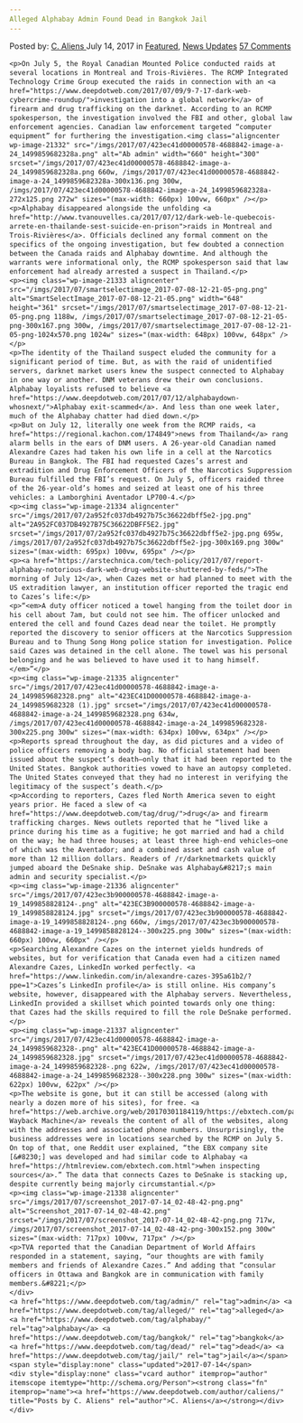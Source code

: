```yaml
---
Alleged Alphabay Admin Found Dead in Bangkok Jail
---
```

<article class="post-listing post-21331 post type-post status-publish format-standard has-post-thumbnail hentry  tag-admin tag-alleged tag-alphabay tag-bangkok tag-dead tag-jail">
    <div class="post-inner">
        <span>Posted by: <a href="https://www.deepdotweb.com/author/caliens/" title="">C. Aliens </a></span>
    <span>July 14, 2017</span>
    <span>in <a href="https://www.deepdotweb.com/category/deepdot-news/" rel="category tag">Featured</a>, <a href="https://www.deepdotweb.com/category/news-updates/" rel="category tag">News Updates</a></span>
    <span><a href="https://www.deepdotweb.com/2017/07/14/alleged-alphabay-admin-found-dead-bangkok-jail/#comments">57 Comments</a></span>
    </p>
    <div class="clear"></div>
    
    <p>On July 5, the Royal Canadian Mounted Police conducted raids at several locations in Montreal and Trois-Rivières. The RCMP Integrated Technology Crime Group executed the raids in connection with an <a href="https://www.deepdotweb.com/2017/07/09/9-7-17-dark-web-cybercrime-roundup/">investigation into a global network</a> of firearm and drug trafficking on the darknet. According to an RCMP spokesperson, the investigation involved the FBI and other, global law enforcement agencies. Canadian law enforcement targeted “computer equipment” for furthering the investigation.<img class="aligncenter wp-image-21332" src="/imgs/2017/07/423ec41d00000578-4688842-image-a-24_1499859682328a.png" alt="Ab admin" width="660" height="300" srcset="/imgs/2017/07/423ec41d00000578-4688842-image-a-24_1499859682328a.png 660w, /imgs/2017/07/423ec41d00000578-4688842-image-a-24_1499859682328a-300x136.png 300w, /imgs/2017/07/423ec41d00000578-4688842-image-a-24_1499859682328a-272x125.png 272w" sizes="(max-width: 660px) 100vw, 660px" /></p>
    <p>Alphabay disappeared alongside the unfolding <a href="http://www.tvanouvelles.ca/2017/07/12/dark-web-le-quebecois-arrete-en-thailande-sest-suicide-en-prison">raids in Montreal and Trois-Rivières</a>. Officials declined any formal comment on the specifics of the ongoing investigation, but few doubted a connection between the Canada raids and Alphabay downtime. And although the warrants were informational only, the RCMP spokesperson said that law enforcement had already arrested a suspect in Thailand.</p>
    <p><img class="wp-image-21333 aligncenter" src="/imgs/2017/07/smartselectimage_2017-07-08-12-21-05-png.png" alt="SmartSelectImage_2017-07-08-12-21-05.png" width="648" height="361" srcset="/imgs/2017/07/smartselectimage_2017-07-08-12-21-05-png.png 1188w, /imgs/2017/07/smartselectimage_2017-07-08-12-21-05-png-300x167.png 300w, /imgs/2017/07/smartselectimage_2017-07-08-12-21-05-png-1024x570.png 1024w" sizes="(max-width: 648px) 100vw, 648px" /></p>
    <p>The identity of the Thailand suspect eluded the community for a significant period of time. But, as with the raid of unidentified servers, darknet market users knew the suspect connected to Alphabay in one way or another. DNM veterans drew their own conclusions. Alphabay loyalists refused to believe <a href="https://www.deepdotweb.com/2017/07/12/alphabaydown-whosnext/">Alphabay exit-scammed</a>. And less than one week later, much of the Alphabay chatter had died down.</p>
    <p>But on July 12, literally one week from the RCMP raids, <a href="https://regional.kachon.com/174849">news from Thailand</a> rang alarm bells in the ears of DNM users. A 26-year-old Canadian named Alexandre Cazes had taken his own life in a cell at the Narcotics Bureau in Bangkok. The FBI had requested Cazes’s arrest and extradition and Drug Enforcement Officers of the Narcotics Suppression Bureau fulfilled the FBI’s request. On July 5, officers raided three of the 26-year-old’s homes and seized at least one of his three vehicles: a Lamborghini Aventador LP700-4.</p>
    <p><img class="wp-image-21334 aligncenter" src="/imgs/2017/07/2a952fc037db4927b75c36622dbff5e2-jpg.png" alt="2A952FC037DB4927B75C36622DBFF5E2.jpg" srcset="/imgs/2017/07/2a952fc037db4927b75c36622dbff5e2-jpg.png 695w, /imgs/2017/07/2a952fc037db4927b75c36622dbff5e2-jpg-300x169.png 300w" sizes="(max-width: 695px) 100vw, 695px" /></p>
    <p><a href="https://arstechnica.com/tech-policy/2017/07/report-alphabay-notorious-dark-web-drug-website-shuttered-by-feds/">The morning of July 12</a>, when Cazes met or had planned to meet with the US extradition lawyer, an institution officer reported the tragic end to Cazes’s life:</p>
    <p>“<em>A duty officer noticed a towel hanging from the toilet door in his cell about 7am, but could not see him. The officer unlocked and entered the cell and found Cazes dead near the toilet. He promptly reported the discovery to senior officers at the Narcotics Suppression Bureau and to Thung Song Hong police station for investigation. Police said Cazes was detained in the cell alone. The towel was his personal belonging and he was believed to have used it to hang himself.</em>”</p>
    <p><img class="wp-image-21335 aligncenter" src="/imgs/2017/07/423ec41d00000578-4688842-image-a-24_1499859682328.png" alt="423EC41D00000578-4688842-image-a-24_1499859682328 (1).jpg" srcset="/imgs/2017/07/423ec41d00000578-4688842-image-a-24_1499859682328.png 634w, /imgs/2017/07/423ec41d00000578-4688842-image-a-24_1499859682328-300x225.png 300w" sizes="(max-width: 634px) 100vw, 634px" /></p>
    <p>Reports spread throughout the day, as did pictures and a video of police officers removing a body bag. No official statement had been issued about the suspect’s death—only that it had been reported to the United States. Bangkok authorities vowed to have an autopsy completed. The United States conveyed that they had no interest in verifying the legitimacy of the suspect’s death.</p>
    <p>According to reporters, Cazes fled North America seven to eight years prior. He faced a slew of <a href="https://www.deepdotweb.com/tag/drug/">drug</a> and firearm trafficking charges. News outlets reported that he “lived like a prince during his time as a fugitive; he got married and had a child on the way; he had three houses; at least three high-end vehicles—one of which was the Aventador; and a combined asset and cash value of more than 12 million dollars. Readers of /r/darknetmarkets quickly jumped aboard the DeSnake ship. DeSnake was Alphabay&#8217;s main admin and security specialist.</p>
    <p><img class="wp-image-21336 aligncenter" src="/imgs/2017/07/423ec3b900000578-4688842-image-a-19_1499858828124-.png" alt="423EC3B900000578-4688842-image-a-19_1499858828124.jpg" srcset="/imgs/2017/07/423ec3b900000578-4688842-image-a-19_1499858828124-.png 660w, /imgs/2017/07/423ec3b900000578-4688842-image-a-19_1499858828124--300x225.png 300w" sizes="(max-width: 660px) 100vw, 660px" /></p>
    <p>Searching Alexandre Cazes on the internet yields hundreds of websites, but for verification that Canada even had a citizen named Alexandre Cazes, LinkedIn worked perfectly. <a href="https://www.linkedin.com/in/alexandre-cazes-395a61b2/?ppe=1">Cazes’s LinkedIn profile</a> is still online. His company’s website, however, disappeared with the Alphabay servers. Nevertheless, LinkedIn provided a skillset which pointed towards only one thing: that Cazes had the skills required to fill the role DeSnake performed.</p>
    <p><img class="wp-image-21337 aligncenter" src="/imgs/2017/07/423ec41d00000578-4688842-image-a-24_1499859682328-.png" alt="423EC41D00000578-4688842-image-a-24_1499859682328.jpg" srcset="/imgs/2017/07/423ec41d00000578-4688842-image-a-24_1499859682328-.png 622w, /imgs/2017/07/423ec41d00000578-4688842-image-a-24_1499859682328--300x228.png 300w" sizes="(max-width: 622px) 100vw, 622px" /></p>
    <p>The website is gone, but it can still be accessed (along with nearly a dozen more of his sites), for free. <a href="https://web.archive.org/web/20170301184119/https://ebxtech.com/page/accueil">The Wayback Machine</a> reveals the content of all of the websites, along with the addresses and associated phone numbers. Unsurprisingly, the business addresses were in locations searched by the RCMP on July 5. On top of that, one Reddit user explained, “the EBX company site [&#8230;] was developed and had similar code to Alphabay <a href="https://htmlreview.com/ebxtech.com.html">when inspecting sources</a>.” The data that connects Cazes to DeSnake is stacking up, despite currently being majorly circumstantial.</p>
    <p><img class="wp-image-21338 aligncenter" src="/imgs/2017/07/screenshot_2017-07-14_02-48-42-png.png" alt="Screenshot_2017-07-14_02-48-42.png" srcset="/imgs/2017/07/screenshot_2017-07-14_02-48-42-png.png 717w, /imgs/2017/07/screenshot_2017-07-14_02-48-42-png-300x152.png 300w" sizes="(max-width: 717px) 100vw, 717px" /></p>
    <p>TVA reported that the Canadian Department of World Affairs responded in a statement, saying, “our thoughts are with family members and friends of Alexandre Cazes.” And adding that “consular officers in Ottawa and Bangkok are in communication with family members.&#8221;</p>
    </div>
    <a href="https://www.deepdotweb.com/tag/admin/" rel="tag">admin</a> <a href="https://www.deepdotweb.com/tag/alleged/" rel="tag">alleged</a> <a href="https://www.deepdotweb.com/tag/alphabay/" rel="tag">alphabay</a> <a href="https://www.deepdotweb.com/tag/bangkok/" rel="tag">bangkok</a> <a href="https://www.deepdotweb.com/tag/dead/" rel="tag">dead</a> <a href="https://www.deepdotweb.com/tag/jail/" rel="tag">jail</a></span> <span style="display:none" class="updated">2017-07-14</span>
    <div style="display:none" class="vcard author" itemprop="author" itemscope itemtype="http://schema.org/Person"><strong class="fn" itemprop="name"><a href="https://www.deepdotweb.com/author/caliens/" title="Posts by C. Aliens" rel="author">C. Aliens</a></strong></div>
    </div>
</article>

